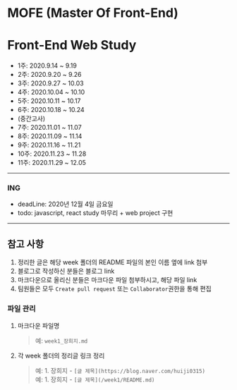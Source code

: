 MOFE (Master Of Front-End)
=========================
# Front-End Web Study

- 1주: 2020.9.14 ~ 9.19
- 2주: 2020.9.20 ~ 9.26
- 3주: 2020.9.27 ~ 10.03
- 4주: 2020.10.04 ~ 10.10
- 5주: 2020.10.11 ~ 10.17  
- 6주: 2020.10.18 ~ 10.24  
- (중간고사)  
- 7주: 2020.11.01 ~ 11.07
- 8주: 2020.11.09 ~ 11.14
- 9주: 2020.11.16 ~ 11.21
- 10주: 2020.11.23 ~ 11.28  
- 11주: 2020.11.29 ~ 12.05

---

### ING

- deadLine: 2020년 12월 4일 금요일
- todo: javascript, react study 마무리 + web project 구현

---

## 참고 사항

1. 정리한 글은 해당 week 폴더의 README 파일의 본인 이름 옆에 link 첨부
2. 블로그로 작성하신 분들은 블로그 link
3. 마크다운으로 올리신 분들은 마크다운 파일 첨부하시고, 해당 파일 link  
4. 팀원들은 모두 `Create pull request` 또는 `Collaborator`권한을 통해 편집  

### 파일 관리

1. 마크다운 파일명
   > 예: `week1_장희지.md`
2. 각 week 폴더의 정리글 링크 정리
   > 예: 1. 장희지 - `[글 제목](https://blog.naver.com/huiji0315)`  
   > 예: 1. 장희지 - `[글 제목](/week1/README.md)`
